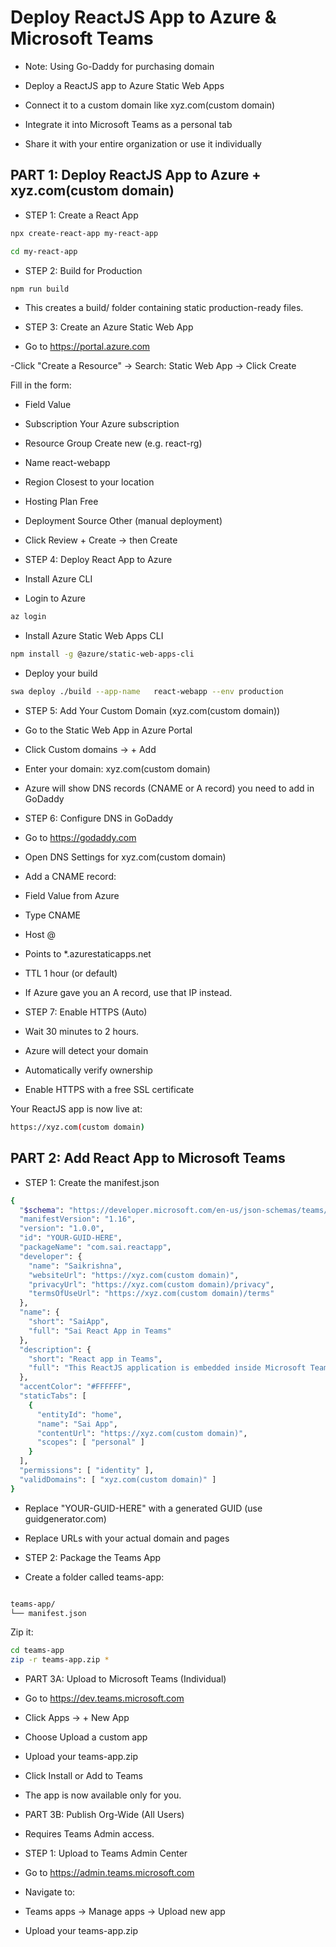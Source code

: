 # Deploy ReactJS App to Azure & Microsoft Teams

- Note: Using Go-Daddy for purchasing domain

- Deploy a ReactJS app to Azure Static Web Apps

 - Connect it to a custom domain like xyz.com(custom domain)

 - Integrate it into Microsoft Teams as a personal tab

 - Share it with your entire organization or use it individually

## PART 1: Deploy ReactJS App to Azure + xyz.com(custom domain)
- STEP 1: Create a React App

```bash
npx create-react-app my-react-app
```
```bash
cd my-react-app
```
-  STEP 2: Build for Production
```bash
npm run build
```
- This creates a build/ folder containing static production-ready files.

- STEP 3: Create an Azure Static Web App

- Go to  https://portal.azure.com

-Click "Create a Resource" → Search: Static Web App → Click Create

Fill in the form:

- Field	Value
- Subscription	Your Azure subscription
- Resource Group	Create new (e.g. react-rg)
- Name	  react-webapp
- Region	Closest to your location

- Hosting Plan	Free
- Deployment Source	Other (manual deployment)

- Click Review + Create → then Create

- STEP 4: Deploy React App to Azure
 - Install Azure CLI

- Login to Azure

```bash
az login
```
- Install Azure Static Web Apps CLI

```bash
npm install -g @azure/static-web-apps-cli
```

- Deploy your build

```bash
swa deploy ./build --app-name   react-webapp --env production
```
- STEP 5: Add Your Custom Domain (xyz.com(custom domain))
- Go to the Static Web App in Azure Portal

- Click Custom domains → + Add

- Enter your domain: xyz.com(custom domain)

- Azure will show DNS records (CNAME or A record) you need to add in GoDaddy

- STEP 6: Configure DNS in GoDaddy
- Go to  https://godaddy.com

- Open DNS Settings for xyz.com(custom domain)

- Add a CNAME record:

- Field	Value from Azure
- Type	CNAME
- Host	@
- Points to	*.azurestaticapps.net
- TTL	1 hour (or default)

- If Azure gave you an A record, use that IP instead.

- STEP 7: Enable HTTPS (Auto)

-  Wait 30 minutes to 2 hours.

- Azure will detect your domain

- Automatically verify ownership

- Enable HTTPS with a free SSL certificate


Your ReactJS app is now live at:

```bash
https://xyz.com(custom domain)
```
 
## PART 2: Add React App to Microsoft Teams

-  STEP 1: Create the manifest.json

```bash
{
  "$schema": "https://developer.microsoft.com/en-us/json-schemas/teams/v1.16/MicrosoftTeams.schema.json",
  "manifestVersion": "1.16",
  "version": "1.0.0",
  "id": "YOUR-GUID-HERE",
  "packageName": "com.sai.reactapp",
  "developer": {
    "name": "Saikrishna",
    "websiteUrl": "https://xyz.com(custom domain)",
    "privacyUrl": "https://xyz.com(custom domain)/privacy",
    "termsOfUseUrl": "https://xyz.com(custom domain)/terms"
  },
  "name": {
    "short": "SaiApp",
    "full": "Sai React App in Teams"
  },
  "description": {
    "short": "React app in Teams",
    "full": "This ReactJS application is embedded inside Microsoft Teams as a personal tab."
  },
  "accentColor": "#FFFFFF",
  "staticTabs": [
    {
      "entityId": "home",
      "name": "Sai App",
      "contentUrl": "https://xyz.com(custom domain)",
      "scopes": [ "personal" ]
    }
  ],
  "permissions": [ "identity" ],
  "validDomains": [ "xyz.com(custom domain)" ]
}
```
 - Replace "YOUR-GUID-HERE" with a generated GUID (use guidgenerator.com)
 - Replace URLs with your actual domain and pages

- STEP 2: Package the Teams App

- Create a folder called teams-app:

```bash

teams-app/
└── manifest.json
```

Zip it:

```bash
cd teams-app
zip -r teams-app.zip *
```

- PART 3A: Upload to Microsoft Teams (Individual)

- Go to  https://dev.teams.microsoft.com

- Click Apps → + New App

- Choose Upload a custom app

- Upload your teams-app.zip

- Click Install or Add to Teams

 - The app is now available only for you.

- PART 3B: Publish Org-Wide (All Users)

- Requires Teams Admin access.

- STEP 1: Upload to Teams Admin Center

- Go to  https://admin.teams.microsoft.com

- Navigate to:
- Teams apps → Manage apps → Upload new app

- Upload your teams-app.zip

